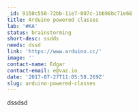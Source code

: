 ```yaml
---
_id: 9150c550-72bb-11e7-807c-1bb98bc71e68
title: Arduino powered classes
lab: '#KA'
status: brainstorming
short-desc: ssdds
needs: dssd
link: 'https://www.arduino.cc/'
image: ''
contact-name: Edgar
contact-email: e@vaz.io
date: '2017-07-27T11:05:58.269Z'
slug: arduino-powered-classes
---
```

dssdsd
